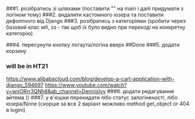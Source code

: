 ###1. розібратись зі шляхами (поставити "" на main і далі придумати з логіном тєму)
###2. видалити кастомного юзера та поставити дефолтного від Django
###3. розібратись з категоріями (зробити через базовий клас мб, хз - так щоб їх було видно при переході на конкретну категорію) 

###4. пересунути кнопку логаута/логіна вверх
##Done
###5. додати корзину 
### will be in HT21
https://www.alibabacloud.com/blog/develop-a-cart-application-with-django_594697 
https://www.youtube.com/watch?v=woORrr3QNh8&ab_channel=DennisIvy
###6. додати редагування айтема ))
###7. у в'юшки перекидати лібо статус залогіненості, лібо юзера/None (скорше за все 2 варіант можливо method get_object or 404 в loginі)